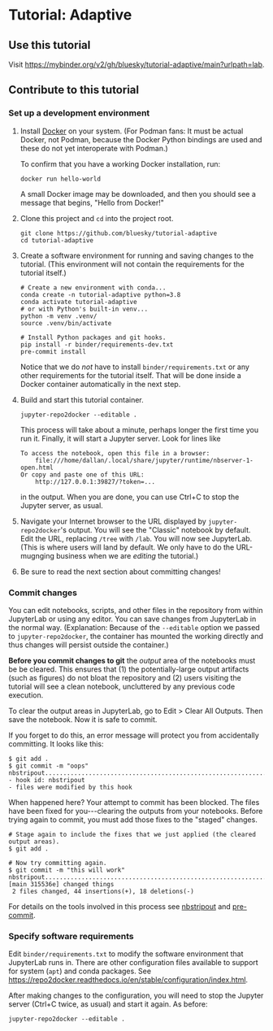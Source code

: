 # Tutorial: Adaptive

## Use this tutorial

Visit https://mybinder.org/v2/gh/bluesky/tutorial-adaptive/main?urlpath=lab.

## Contribute to this tutorial

### Set up a development environment

1. Install [Docker](https://docs.docker.com/get-docker/) on your system. (For
   Podman fans: It must be actual Docker, not Podman, because the Docker Python
   bindings are used and these do not yet interoperate with Podman.)

   To confirm that you have a working Docker installation, run:

   ```
   docker run hello-world
   ```

   A small Docker image may be downloaded, and then you should see a message
   that begins, "Hello from Docker!"

2. Clone this project and `cd` into the project root.

   ```
   git clone https://github.com/bluesky/tutorial-adaptive
   cd tutorial-adaptive
   ```

2. Create a software environment for running and saving changes to the
   tutorial. (This environment will not contain the requirements for the
   tutorial itself.)

   ```
   # Create a new environment with conda...
   conda create -n tutorial-adaptive python=3.8
   conda activate tutorial-adaptive
   # or with Python's built-in venv...
   python -m venv .venv/
   source .venv/bin/activate
   ```

   ```
   # Install Python packages and git hooks.
   pip install -r binder/requirements-dev.txt
   pre-commit install
   ```

   Notice that we do *not* have to install `binder/requirements.txt` or any
   other requirements for the tutorial itself. That will be done inside
   a Docker container automatically in the next step.

3. Build and start this tutorial container.

   ```
   jupyter-repo2docker --editable .
   ```

   This process will take about a minute, perhaps longer the first time you run it.
   Finally, it will start a Jupyter server. Look for lines like
   ```
   To access the notebook, open this file in a browser:
       file:///home/dallan/.local/share/jupyter/runtime/nbserver-1-open.html
   Or copy and paste one of this URL:
       http://127.0.0.1:39827/?token=...
   ```
   in the output. When you are done, you can use Ctrl+C to stop the Jupyter server, as usual.

4. Navigate your Internet browser to the URL displayed by `jupyter-repo2docker`'s output.
   You will see the "Classic" notebook by default. Edit the URL, replacing
   `/tree` with `/lab`. You will now see JupyterLab. (This is where users
   will land by default. We only have to do the URL-mugnging business when
   we are *editing* the tutorial.)

5. Be sure to read the next section about committing changes!

### Commit changes

You can edit notebooks, scripts, and other files in the repository from
within JupyterLab or using any editor. You can save changes from JupyterLab
in the normal way. (Explanation: Because of the `--editable` option we passed
to `jupyter-repo2docker`, the container has mounted the working directly and
thus changes will persist outside the container.)

**Before you commit changes to git** the *output* area of the notebooks must be
be cleared. This ensures that (1) the potentially-large output artifacts
(such as figures) do not bloat the repository and (2) users visiting the
tutorial will see a clean notebook, uncluttered by any previous code
execution.

To clear the output areas in JupyterLab, go to Edit > Clear All Outputs. Then
save the notebook. Now it is safe to commit.

If you forget to do this, an error message will protect you from accidentally
committing. It looks like this:

```
$ git add .
$ git commit -m "oops"
nbstripout...............................................................Failed
- hook id: nbstripout
- files were modified by this hook
```

When happened here? Your attempt to commit has been blocked. The files have
been fixed for you---clearing the outputs from your notebooks. Before trying
again to commit, you must add those fixes to the "staged" changes.

```
# Stage again to include the fixes that we just applied (the cleared output areas).
$ git add .

# Now try committing again.
$ git commit -m "this will work"
nbstripout...............................................................Passed
[main 315536e] changed things
 2 files changed, 44 insertions(+), 18 deletions(-)
```

For details on the tools involved in this process see
[nbstripout](https://github.com/kynan/nbstripout) and
[pre-commit](https://pre-commit.com/).

### Specify software requirements

Edit ``binder/requirements.txt`` to modify the software environment that
JupyterLab runs in. There are other configuration files available to support
for system (`apt`) and conda packages. See
https://repo2docker.readthedocs.io/en/stable/configuration/index.html.

After making changes to the configuration, you will need to stop the
Jupyter server (Ctrl+C twice, as usual) and start it again. As before:

```
jupyter-repo2docker --editable .
```